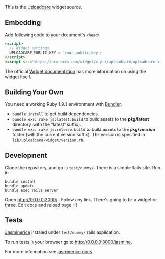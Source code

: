 This is the [Uploadcare](http://uploadcare.com) widget source.

## Embedding

Add following code to your document's `<head>`.

```html
<script>
  // Widget settings
  UPLOADCARE_PUBLIC_KEY = 'your_public_key';
</script>
<script src="https://ucarecdn.com/widget/x.y.z/uploadcare/uploadcare-x.y.z.min.js"></script>
```

The official [Widget documentation](https://uploadcare.com/documentation/widget/)
has more information on using the widget itself.

## Building Your Own

You need a working Ruby 1.9.3 environment
with [Bundler](http://gembundler.com/).

* `bundle install` to get build dependencies.
* `bundle exec rake js:latest:build` to build assets
  to the **pkg/latest** directory (with the “latest” suffix).
* `bundle exec rake js:release:build` to build assets
  to the **pkg/version** folder (with the current version suffix).
  The version is specified in `lib/uploadcare-widget/version.rb`.


## Development

Clone the repository, and go to `test/dummy/`. There is a simple Rails site. Run it:

    bundle install
    bundle update
    bundle exec rails server
    
Open http://0.0.0.0:3000/ . Follow any link. 
There's going to be a widget or three. Edit code and reload page :-)


## Tests

[Jasminerice](https://github.com/bradphelan/jasminerice) 
instaled under `test/dummy/` rails application.

To run tests in your browser go to http://0.0.0.0:3000/jasmine.

For more information see 
[jasminerice docs](https://github.com/bradphelan/jasminerice).
